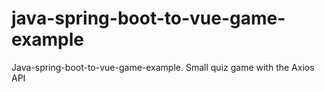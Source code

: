 # java-spring-boot-to-vue-game-example
Java-spring-boot-to-vue-game-example. Small quiz game with the Axios API
